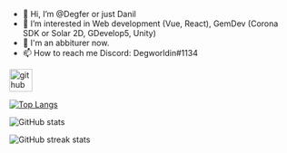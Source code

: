 - 👋 Hi, I’m @Degfer or just Danil
- 👀 I’m interested in Web development (Vue, React), GemDev (Corona SDK or Solar 2D, GDevelop5, Unity)
- 🌱 I'm an abbiturer now.
- 📫 How to reach me Discord: Degworldin#1134

[<img src='https://cdn.jsdelivr.net/npm/simple-icons@3.0.1/icons/github.svg' alt='github' height='40'>](https://github.com/Degfer)  

[![Top Langs](https://github-readme-stats.vercel.app/api/top-langs/?username=Degfer)](https://github.com/anuraghazra/github-readme-stats)

![GitHub stats](https://github-readme-stats.vercel.app/api?username=Degfer&show_icons=true)  

![GitHub streak stats](https://github-readme-streak-stats.herokuapp.com/?user=Degfer)  



<!---
Degfer/Degfer is a ✨ special ✨ repository because its `README.md` (this file) appears on your GitHub profile.
You can click the Preview link to take a look at your changes.
--->
